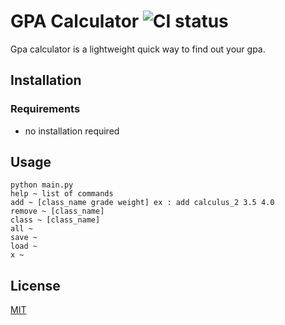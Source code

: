 # GPA Calculator ![CI status](https://img.shields.io/badge/build-passing-brightgreen.svg)

Gpa calculator is a lightweight quick way to find out your gpa.

## Installation

### Requirements
* no installation required

## Usage

```console
python main.py
help ~ list of commands
add ~ [class_name grade weight] ex : add calculus_2 3.5 4.0
remove ~ [class_name]
class ~ [class_name]
all ~ 
save ~
load ~
x ~
```

## License
[MIT](https://choosealicense.com/licenses/mit/)